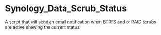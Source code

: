 # Synology_Data_Scrub_Status
A script that will send an email notification when BTRFS and or RAID scrubs are active showing the current status
